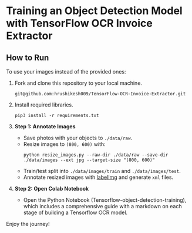 # Training an Object Detection Model with TensorFlow OCR Invoice Extractor

## How to Run

To use your images instead of the provided ones:
1. Fork and clone this repository to your local machine.
   ```
   git@github.com:hrushikesh009/TensorFlow-OCR-Invoice-Extractor.git
   ```

2. Install required libraries.
   ```
   pip3 install -r requirements.txt
   ```

3. **Step 1: Annotate Images**
   - Save photos with your objects to `./data/raw`.
   - Resize images to `(800, 600)` with:
     ```
     python resize_images.py --raw-dir ./data/raw --save-dir ./data/images --ext jpg --target-size "(800, 600)"
     ```
   - Train/test split into `./data/images/train` and `./data/images/test`.
   - Annotate resized images with [labelImg](https://tzutalin.github.io/labelImg/) and generate `xml` files.

4. **Step 2: Open Colab Notebook**
   - Open the Python Notebook (Tensorflow-object-detection-training), which includes a comprehensive guide with a markdown on each stage of building a Tensorflow OCR model.

Enjoy the journey!
